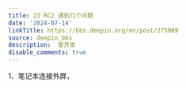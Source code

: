 ```yaml
---
title: 23 RC2 遇到几个问题
date: '2024-07-14'
linkTitle: https://bbs.deepin.org/en/post/275089
source: deepin_bbs
description:  爱开发 
disable_comments: true
---
```

1、笔记本连接外屏，
